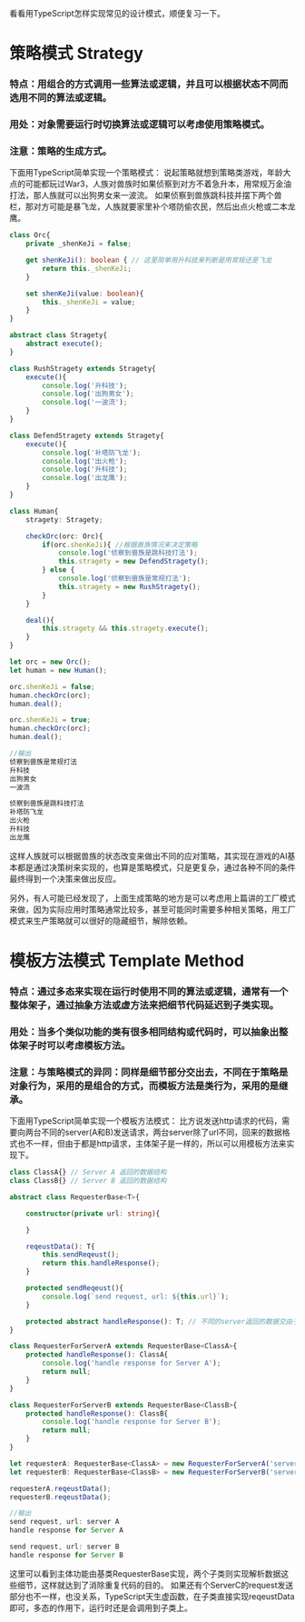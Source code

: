 看看用TypeScript怎样实现常见的设计模式，顺便复习一下。

# 策略模式 Strategy

### 特点：用组合的方式调用一些算法或逻辑，并且可以根据状态不同而选用不同的算法或逻辑。

### 用处：对象需要运行时切换算法或逻辑可以考虑使用策略模式。

### 注意：策略的生成方式。

下面用TypeScript简单实现一个策略模式：
说起策略就想到策略类游戏，年龄大点的可能都玩过War3，人族对兽族时如果侦察到对方不着急升本，用常规万金油打法，那人族就可以出狗男女来一波流。
如果侦察到兽族跳科技并摆下两个兽栏，那对方可能是暴飞龙，人族就要家里补个塔防偷农民，然后出点火枪或二本龙鹰。

```ts
class Orc{
    private _shenKeJi = false;

    get shenKeJi(): boolean { // 这里简单用升科技来判断是用常规还是飞龙
        return this._shenKeJi;
    }

    set shenKeJi(value: boolean){
        this._shenKeJi = value;
    }
}

abstract class Stragety{
    abstract execute();
}

class RushStragety extends Stragety{
    execute(){
        console.log('升科技');
        console.log('出狗男女');
        console.log('一波流');
    }
}

class DefendStragety extends Stragety{
    execute(){
        console.log('补塔防飞龙');
        console.log('出火枪');
        console.log('升科技');
        console.log('出龙鹰');
    }
}

class Human{
    stragety: Stragety;

    checkOrc(orc: Orc){
        if(orc.shenKeJi){ //根据兽族情况来决定策略
            console.log('侦察到兽族是跳科技打法');
            this.stragety = new DefendStragety();
        } else {
            console.log('侦察到兽族是常规打法');
            this.stragety = new RushStragety();
        }
    }

    deal(){
        this.stragety && this.stragety.execute();
    }
}

let orc = new Orc();
let human = new Human();

orc.shenKeJi = false;
human.checkOrc(orc);
human.deal();

orc.shenKeJi = true;
human.checkOrc(orc);
human.deal();

//输出
侦察到兽族是常规打法
升科技
出狗男女
一波流

侦察到兽族是跳科技打法
补塔防飞龙
出火枪
升科技
出龙鹰
```
这样人族就可以根据兽族的状态改变来做出不同的应对策略，其实现在游戏的AI基本都是通过决策树来实现的，也算是策略模式，只是更复杂，通过各种不同的条件最终得到一个决策来做出反应。

另外，有人可能已经发现了，上面生成策略的地方是可以考虑用上篇讲的工厂模式来做，因为实际应用时策略通常比较多，甚至可能同时需要多种相关策略，用工厂模式来生产策略就可以很好的隐藏细节，解除依赖。


# 模板方法模式 Template Method

### 特点：通过多态来实现在运行时使用不同的算法或逻辑，通常有一个整体架子，通过抽象方法或虚方法来把细节代码延迟到子类实现。

### 用处：当多个类似功能的类有很多相同结构或代码时，可以抽象出整体架子时可以考虑模板方法。

### 注意：与策略模式的异同：同样是细节部分交出去，不同在于策略是对象行为，采用的是组合的方式，而模板方法是类行为，采用的是继承。

下面用TypeScript简单实现一个模板方法模式：
比方说发送http请求的代码，需要向两台不同的server(A和B)发送请求，两台server除了url不同，回来的数据格式也不一样，但由于都是http请求，主体架子是一样的，所以可以用模板方法来实现下。

```ts
class ClassA{} // Server A 返回的数据结构
class ClassB{} // Server B 返回的数据结构

abstract class RequesterBase<T>{

    constructor(private url: string){

    }

    reqeustData(): T{
        this.sendReqeust();
        return this.handleResponse();
    }

    protected sendReqeust(){
        console.log(`send request, url: ${this.url}`);
    }

    protected abstract handleResponse(): T; // 不同的server返回的数据交由子类去实现
}

class RequesterForServerA extends RequesterBase<ClassA>{
    protected handleResponse(): ClassA{
        console.log('handle response for Server A');
        return null;
    }
}

class RequesterForServerB extends RequesterBase<ClassB>{
    protected handleResponse(): ClassB{
        console.log('handle response for Server B');
        return null;
    }
}

let requesterA: RequesterBase<ClassA> = new RequesterForServerA('server A');
let requesterB: RequesterBase<ClassB> = new RequesterForServerB('server B');

requesterA.reqeustData();
requesterB.reqeustData();

//输出
send request, url: server A
handle response for Server A

send request, url: server B
handle response for Server B
```
这里可以看到主体功能由基类RequesterBase实现，两个子类则实现解析数据这些细节，这样就达到了消除重复代码的目的。
如果还有个ServerC的request发送部分也不一样，也没关系，TypeScript天生虚函数，在子类直接实现reqeustData即可，多态的作用下，运行时还是会调用到子类上。